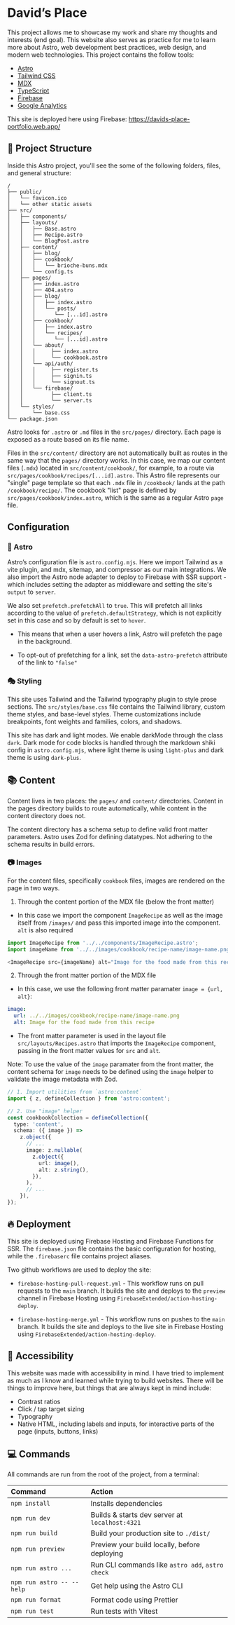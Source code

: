 # David’s Place

This project allows me to showcase my work and share my thoughts and interests (end goal). This website also serves as practice for me to learn more about Astro, web development best practices, web design, and modern web technologies. This project contains the follow tools:

- [Astro](https://astro.build/)
- [Tailwind CSS](https://tailwindcss.com/)
- [MDX](https://mdxjs.com/)
- [TypeScript](https://www.typescriptlang.org/)
- [Firebase](https://firebase.google.com/)
- [Google Analytics](https://analytics.google.com/analytics/web/)

This site is deployed here using Firebase: https://davids-place-portfolio.web.app/

## 🚀 Project Structure

Inside this Astro project, you'll see the some of the following folders, files, and general structure:

```text
/
├── public/
│   └── favicon.ico
│   └── other static assets
├── src/
│   ├── components/
│   ├── layouts/
│   │   ├── Base.astro
│   │   ├── Recipe.astro
│   │   └── BlogPost.astro
│   ├── content/
│   │   ├── blog/
│   │   ├── cookbook/
│   │   │   └── brioche-buns.mdx
│   │   └── config.ts
│   ├── pages/
│   │   ├── index.astro
│   │   ├── 404.astro
│   │   ├── blog/
│   │   │   ├── index.astro
│   │   │   └── posts/
│   │   │      └── [...id].astro
│   │   ├── cookbook/
│   │   │   ├── index.astro
│   │   │   └── recipes/
│   │   │      └── [...id].astro
│   │   └── about/
│   │   │     ├── index.astro
│   │   │     └── cookbook.astro
│   │   └── api/auth/
│   │   │     ├── register.ts
│   │   │     ├── signin.ts
│   │   │     └── signout.ts
│   │   └── firebase/
│   │         ├── client.ts
│   │         └── server.ts
│   └── styles/
│       └── base.css
└── package.json
```

Astro looks for `.astro` or `.md` files in the `src/pages/` directory. Each page is exposed as a route based on its file name.

Files in the `src/content/` directory are not automatically built as routes in the same way that the `pages/` directory works. In this case, we map our content files (`.mdx`) located in `src/content/cookbook/`, for example, to a route via `src/pages/cookbook/recipes/[...id].astro`. This Astro file represents our "single" page template so that each `.mdx` file in `/cookbook/` lands at the path `/cookbook/recipe/`. The cookbook "list" page is defined by `src/pages/cookbook/index.astro`, which is the same as a regular Astro `page` file.

## Configuration

### 🔧 Astro

Astro’s configuration file is `astro.config.mjs`. Here we import Tailwind as a vite plugin, and mdx, sitemap, and compressor as our main integrations. We also import the Astro node adapter to deploy to Firebase with SSR support - which includes setting the adapter as middleware and setting the site's `output` to `server`.

We also set `prefetch.prefetchAll` to `true`. This will prefetch all links according to the value of `prefetch.defaultStrategy`, which is not explicitly set in this case and so by default is set to `hover`.

- This means that when a user hovers a link, Astro will prefetch the page in the background.

- To opt-out of prefetching for a link, set the `data-astro-prefetch` attribute of the link to `"false"`

### 🎭 Styling

This site uses Tailwind and the Tailwind typography plugin to style prose sections. The `src/styles/base.css` file contains the Tailwind library, custom theme styles, and base-level styles. Theme customizations include breakpoints, font weights and families, colors, and shadows.

This site has dark and light modes. We enable darkMode through the class `dark`. Dark mode for code blocks is handled through the markdown shiki config in `astro.config.mjs`, where light theme is using `light-plus` and dark theme is using `dark-plus`.

## 📚 Content

Content lives in two places: the `pages/` and `content/` directories. Content in the pages directory builds to route automatically, while content in the content directory does not.

The content directory has a schema setup to define valid front matter parameters. Astro uses Zod for defining datatypes. Not adhering to the schema results in build errors.

### 📷 Images

For the content files, specifically `cookbook` files, images are rendered on the page in two ways.

1. Through the content portion of the MDX file (below the front matter)

- In this case we import the component `ImageRecipe` as well as the image itself from `/images/` and pass this imported image into the component. `alt` is also required

```js
import ImageRecipe from '../../components/ImageRecipe.astro';
import imageName from '../../images/cookbook/recipe-name/image-name.png';

<ImageRecipe src={imageName} alt="Image for the food made from this recipe" />;
```

2. Through the front matter portion of the MDX file

- In this case, we use the following front matter paramater `image = {url, alt}`:

```yaml
image:
  url: ../../images/cookbook/recipe-name/image-name.png
  alt: Image for the food made from this recipe
```

- The front matter parameter is used in the layout file `src/layouts/Recipes.astro` that imports the `ImageRecipe` component, passing in the front matter values for `src` and `alt`.

Note: To use the value of the `image` paramater from the front matter, the content schema for `image` needs to be defined using the `image` helper to validate the image metadata with Zod.

```ts
// 1. Import utilities from `astro:content`
import { z, defineCollection } from 'astro:content';

// 2. Use "image" helper
const cookbookCollection = defineCollection({
  type: 'content',
  schema: ({ image }) =>
    z.object({
      // ...
      image: z.nullable(
        z.object({
          url: image(),
          alt: z.string(),
        }),
      ),
      // ...
    }),
});
```

## 🔥 Deployment

This site is deployed using Firebase Hosting and Firebase Functions for SSR. The `firebase.json` file contains the basic configuration for hosting, while the `.firebaserc` file contains project aliases.

Two github workflows are used to deploy the site:

- `firebase-hosting-pull-request.yml` - This workflow runs on pull requests to the `main` branch. It builds the site and deploys to the `preview` channel in Firebase Hosting using `FirebaseExtended/action-hosting-deploy`.

- `firebase-hosting-merge.yml` - This workflow runs on pushes to the `main` branch. It builds the site and deploys to the live site in Firebase Hosting using `FirebaseExtended/action-hosting-deploy`.

## 🌈 Accessibility

This website was made with accessibility in mind. I have tried to implement as much as I know and learned while trying to build websites. There will be things to improve here, but things that are always kept in mind include:

- Contrast ratios
- Click / tap target sizing
- Typography
- Native HTML, including labels and inputs, for interactive parts of the page (inputs, buttons, links)

## 💻 Commands

All commands are run from the root of the project, from a terminal:

| Command                   | Action                                           |
| :------------------------ | :----------------------------------------------- |
| `npm install`             | Installs dependencies                            |
| `npm run dev`             | Builds & starts dev server at `localhost:4321`   |
| `npm run build`           | Build your production site to `./dist/`          |
| `npm run preview`         | Preview your build locally, before deploying     |
| `npm run astro ...`       | Run CLI commands like `astro add`, `astro check` |
| `npm run astro -- --help` | Get help using the Astro CLI                     |
| `npm run format`          | Format code using Prettier                       |
| `npm run test`            | Run tests with Vitest                            |
